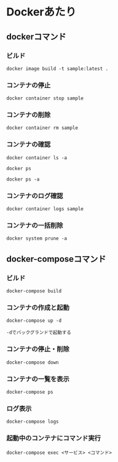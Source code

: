 # Dockerあたり

## dockerコマンド

### ビルド
```docker
docker image build -t sample:latest .
```

### コンテナの停止
```docker
docker container stop sample
```

### コンテナの削除
```docker
docker container rm sample
```

### コンテナの確認
```docker
docker container ls -a

docker ps

docker ps -a
```

### コンテナのログ確認
```docker
docker container logs sample
```

### コンテナの一括削除
```docker
docker system prune -a 
```

## docker-composeコマンド

### ビルド
```docker
docker-compose build
```

### コンテナの作成と起動
```docker
docker-compose up -d

-dでバックグランドで起動する
```

### コンテナの停止・削除
```docker
docker-compose down
```

### コンテナの一覧を表示
```docker
docker-compose ps
```

### ログ表示
```docker
docker-compose logs
```

### 起動中のコンテナにコマンド実行
```docker
docker-compose exec <サービス> <コマンド>
```